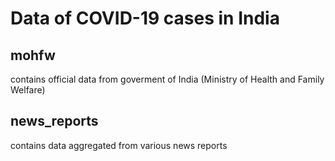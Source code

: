 # Data of COVID-19 cases in India

## mohfw
contains official data from goverment of India (Ministry of Health and Family Welfare)

## news_reports
contains data aggregated from various news reports
